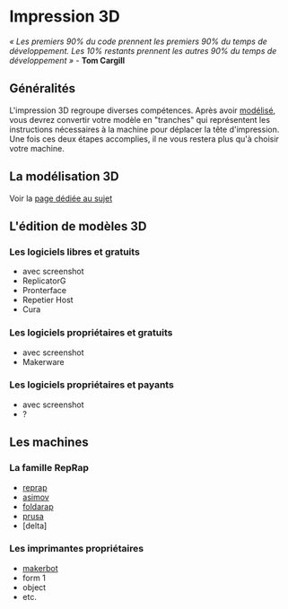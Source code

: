 # Impression 3D

_« Les premiers 90% du code prennent les premiers 90% du temps de développement. Les 10% restants prennent les autres 90% du temps de développement »_ - **Tom Cargill**

## Généralités
L'impression 3D regroupe diverses compétences. Après avoir [modélisé](/bfc/rtfm/3dModeling/Home), vous devrez convertir votre modèle en "tranches" qui représentent les instructions nécessaires à la machine pour déplacer la tête d'impression. Une fois ces deux étapes accomplies, il ne vous restera plus qu'à choisir votre machine.

## La modélisation 3D
Voir la [page dédiée au sujet](/bfc/rtfm/3dModeling/Home)


## L'édition de modèles 3D
### Les logiciels libres et gratuits
- avec screenshot
- ReplicatorG
- Pronterface
- Repetier Host
- Cura

### Les logiciels propriétaires et gratuits
- avec screenshot
- Makerware

### Les logiciels propriétaires et payants
- avec screenshot
- ?

## Les machines
### La famille RepRap
- [reprap](/bfc/rtfm/3dPrinting/reprap)
- [asimov](/bfc/rtfm/3dPrinting/asimov)
- [foldarap](/bfc/rtfm/3dPrinting/foldarap)
- [prusa](/bfc/rtfm/3dPrinting/prusa)
- [delta]

### Les imprimantes propriétaires
- [makerbot](/bfc/rtfm/3dPrinting/makerbot)
- form 1
- object
- etc.
